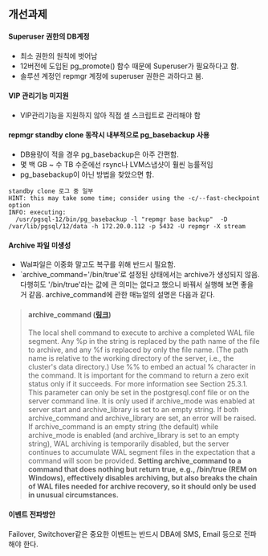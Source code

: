 ## 개선과제

#### Superuser 권한의 DB계정
- 최소 권한의 원칙에 벗어남
- 12버전에 도입된 pg_promote() 함수 때문에 Superuser가 필요하다고 함.
- 솔루션 계정인 repmgr 계정에 superuser 권한은 과하다고 봄.

#### VIP 관리기능 미지원
- VIP관리기능을 지원하지 않아 직접 셀 스크립트로 관리해야 함

#### repmgr standby clone 동작시 내부적으로 pg_basebackup 사용
- DB용량이 적을 경우 pg_basebackup은 아주 간편함.
- 몇 백 GB ~ 수 TB 수준에선 rsync나 LVM스냅샷이 훨씬 능률적임
- pg_basebackup이 아닌 방법을 찾았으면 함.
```
standby clone 로그 중 일부
HINT: this may take some time; consider using the -c/--fast-checkpoint option
INFO: executing:
  /usr/pgsql-12/bin/pg_basebackup -l "repmgr base backup"  -D /var/lib/pgsql/12/data -h 172.20.0.112 -p 5432 -U repmgr -X stream
```

#### Archive 파일 미생성
- Wal파일은 이중화 말고도 복구를 위해 반드시 필요함.
- `archive_command='/bin/true'로 설정된 상태에서는 archive가 생성되지 않음. 다행히도 '/bin/true'라는 값에 큰 의미는 없다고 했으니 바꿔서 실행해 보면 좋을 거 같음. archive_command에 관한 매뉴얼의 설명은 다음과 같다.

> #### archive_command ([링크](https://www.postgresql.org/docs/current/runtime-config-wal.html#GUC-ARCHIVE-COMMAND))
>  The local shell command to execute to archive a completed WAL file segment. Any %p in the string is replaced by the path name of the file to archive, and any %f is replaced by only the file name. (The path name is relative to the working directory of the server, i.e., the cluster's data directory.) Use %% to embed an actual % character in the command. It is important for the command to return a zero exit status only if it succeeds. For more information see Section 25.3.1.
>This parameter can only be set in the postgresql.conf file or on the server command line. It is only used if archive_mode was enabled at server start and archive_library is set to an empty string. If both archive_command and archive_library are set, an error will be raised. If archive_command is an empty string (the default) while archive_mode is enabled (and archive_library is set to an empty string), WAL archiving is temporarily disabled, but the server continues to accumulate WAL segment files in the expectation that a command will soon be provided. **Setting archive_command to a command that does nothing but return true, e.g., /bin/true (REM on Windows), effectively disables archiving, but also breaks the chain of WAL files needed for archive recovery, so it should only be used in unusual circumstances.**

#### 이벤트 전파방안
Failover, Switchover같은 중요한 이벤트는 반드시 DBA에 SMS, Email 등으로 전파해야 한다.
